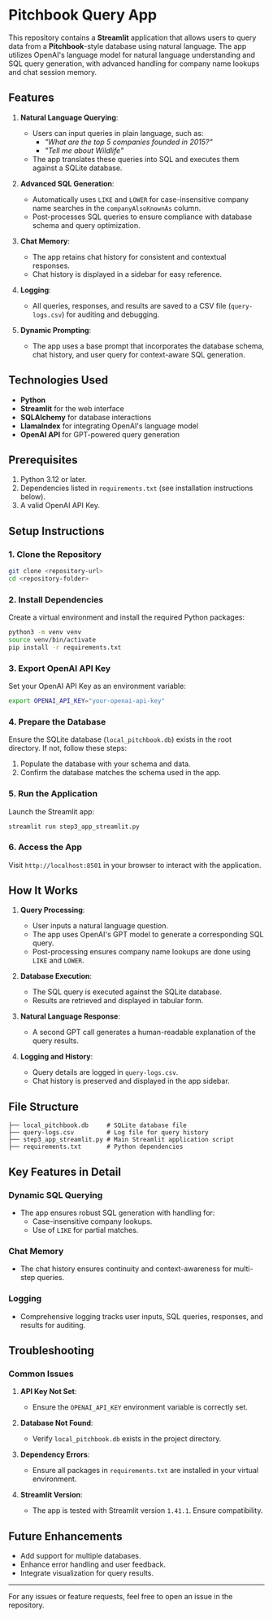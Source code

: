 # Pitchbook Query App

This repository contains a **Streamlit** application that allows users to query data from a **Pitchbook**-style database using natural language. The app utilizes OpenAI's language model for natural language understanding and SQL query generation, with advanced handling for company name lookups and chat session memory.

## Features

1. **Natural Language Querying**:
   - Users can input queries in plain language, such as:
     - *"What are the top 5 companies founded in 2015?"*
     - *"Tell me about Wildlife"*
   - The app translates these queries into SQL and executes them against a SQLite database.

2. **Advanced SQL Generation**:
   - Automatically uses `LIKE` and `LOWER` for case-insensitive company name searches in the `companyAlsoKnownAs` column.
   - Post-processes SQL queries to ensure compliance with database schema and query optimization.

3. **Chat Memory**:
   - The app retains chat history for consistent and contextual responses.
   - Chat history is displayed in a sidebar for easy reference.

4. **Logging**:
   - All queries, responses, and results are saved to a CSV file (`query-logs.csv`) for auditing and debugging.

5. **Dynamic Prompting**:
   - The app uses a base prompt that incorporates the database schema, chat history, and user query for context-aware SQL generation.

## Technologies Used

- **Python**
- **Streamlit** for the web interface
- **SQLAlchemy** for database interactions
- **LlamaIndex** for integrating OpenAI's language model
- **OpenAI API** for GPT-powered query generation

## Prerequisites

1. Python 3.12 or later.
2. Dependencies listed in `requirements.txt` (see installation instructions below).
3. A valid OpenAI API Key.

## Setup Instructions

### 1. Clone the Repository

```bash
git clone <repository-url>
cd <repository-folder>
```

### 2. Install Dependencies

Create a virtual environment and install the required Python packages:

```bash
python3 -m venv venv
source venv/bin/activate
pip install -r requirements.txt
```

### 3. Export OpenAI API Key

Set your OpenAI API Key as an environment variable:

```bash
export OPENAI_API_KEY="your-openai-api-key"
```

### 4. Prepare the Database

Ensure the SQLite database (`local_pitchbook.db`) exists in the root directory. If not, follow these steps:

1. Populate the database with your schema and data.
2. Confirm the database matches the schema used in the app.

### 5. Run the Application

Launch the Streamlit app:

```bash
streamlit run step3_app_streamlit.py
```

### 6. Access the App

Visit `http://localhost:8501` in your browser to interact with the application.

## How It Works

1. **Query Processing**:
   - User inputs a natural language question.
   - The app uses OpenAI's GPT model to generate a corresponding SQL query.
   - Post-processing ensures company name lookups are done using `LIKE` and `LOWER`.

2. **Database Execution**:
   - The SQL query is executed against the SQLite database.
   - Results are retrieved and displayed in tabular form.

3. **Natural Language Response**:
   - A second GPT call generates a human-readable explanation of the query results.

4. **Logging and History**:
   - Query details are logged in `query-logs.csv`.
   - Chat history is preserved and displayed in the app sidebar.

## File Structure

```plaintext
├── local_pitchbook.db     # SQLite database file
├── query-logs.csv         # Log file for query history
├── step3_app_streamlit.py # Main Streamlit application script
├── requirements.txt       # Python dependencies
```

## Key Features in Detail

### Dynamic SQL Querying
- The app ensures robust SQL generation with handling for:
  - Case-insensitive company lookups.
  - Use of `LIKE` for partial matches.

### Chat Memory
- The chat history ensures continuity and context-awareness for multi-step queries.

### Logging
- Comprehensive logging tracks user inputs, SQL queries, responses, and results for auditing.

## Troubleshooting

### Common Issues

1. **API Key Not Set**:
   - Ensure the `OPENAI_API_KEY` environment variable is correctly set.

2. **Database Not Found**:
   - Verify `local_pitchbook.db` exists in the project directory.

3. **Dependency Errors**:
   - Ensure all packages in `requirements.txt` are installed in your virtual environment.

4. **Streamlit Version**:
   - The app is tested with Streamlit version `1.41.1`. Ensure compatibility.

## Future Enhancements

- Add support for multiple databases.
- Enhance error handling and user feedback.
- Integrate visualization for query results.

---

For any issues or feature requests, feel free to open an issue in the repository.
